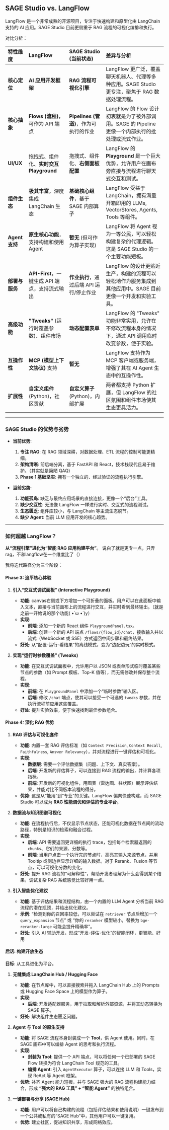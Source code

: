 ## SAGE Studio vs. LangFlow

LangFlow 是一个非常成熟的开源项目，专注于快速构建和原型化由 LangChain 支持的 AI 应用。SAGE Studio 目前更侧重于 RAG 流程的可视化编排和执行。

对比分析：

| 特性维度 | LangFlow | SAGE Studio (当前状态) | 差异与分析 |
| :--- | :--- | :--- | :--- |
| **核心定位** | **AI 应用开发框架** | **RAG 流程可视化引擎** | LangFlow 更广泛，覆盖聊天机器人、代理等多种应用。SAGE Studio 更专注，聚焦于 RAG 数据处理流程。 |
| **核心抽象** | **Flows (流程)**，可作为 API 端点 | **Pipelines (管道)**，作为可执行的作业 | LangFlow 的 Flow 设计初衷就是为了被外部调用。SAGE 的 Pipeline 更像一个内部执行的批处理或流式作业。 |
| **UI/UX** | 拖拽式、组件化、**实时交互 Playground** | 拖拽式、组件化、**右侧面板配置** | LangFlow 的 **Playground** 是一个巨大优势，允许用户在画布旁直接与流程进行聊天式交互和测试。 |
| **组件生态** | **极其丰富**，深度集成 LangChain 生态 | **基础核心组件**，基于 SAGE 内部算子 | LangFlow 受益于 LangChain，拥有海量开箱即用的 LLMs, VectorStores, Agents, Tools 等组件。 |
| **Agent 支持** | **原生核心功能**，支持构建和使用 Agent | **暂无** (但可作为算子实现) | LangFlow 将 Agent 视为一等公民，可以轻松构建复杂的代理逻辑。这是 SAGE Studio 的一个主要功能短板。 |
| **部署与服务** | **API-First**，一键生成 API 端点，支持流式输出 | **作业执行**，通过后端 API 运行/停止作业 | LangFlow 的设计更贴近生产，构建的流程可以轻松地作为服务集成到其他应用中。SAGE 目前更像一个开发和实验工具。 |
| **高级功能** | **"Tweaks"** (运行时覆盖参数)、组件市场 | **动态配置表单** | LangFlow 的 "Tweaks" 功能非常实用，允许在不修改流程本身的情况下，通过 API 调用临时改变参数，便于实验。 |
| **互操作性** | **MCP (模型上下文协议)** 支持 | **暂无** | LangFlow 支持作为 MCP 客户端或服务端，增强了其在 AI Agent 生态中的互操作性。 |
| **扩展性** | **自定义组件** (Python)，社区贡献 | **自定义算子** (Python)，内部扩展 | 两者都支持 Python 扩展，但 LangFlow 的社区氛围和组件市场使其生态更具活力。 |

---

### SAGE Studio 的优势与劣势

- **当前优势**:
    1.  **专注 RAG**: 在 RAG 领域深耕，对数据处理、ETL 流程的控制可能更精细。
    2.  **架构清晰**: 前后端分离，基于 FastAPI 和 React，技术栈现代且易于维护。（其实就是简陋 QAQ）
    3.  **Phase 1 基础坚实**: 拥有一个独立的、经过验证的流程执行引擎。

- **当前劣势**:
    1.  **功能孤岛**: 缺乏与最终应用场景的直接连接，更像一个“后台”工具。
    2.  **缺少交互性**: 无法像 LangFlow 一样进行实时、交互式的流程测试。
    3.  **生态匮乏**: 组件库较小，与 LangChain 等主流生态脱节。
    4.  **缺少 Agent**: 当前 LLM 应用开发的核心趋势。

---

### 如何超越 LangFlow？

**从“流程引擎”进化为“智能 RAG 应用构建平台”**。
说白了就是更专一点，只弄rag，不和langflow在一个维度比了（）

我将迭代路径分为三个阶段：

#### Phase 3: 追平核心体验
1.  **引入“交互式调试面板” (Interactive Playground)**
    *   **功能**: canvas右侧或下方增加一个可折叠的面板。用户可以在此面板中输入文本，直接与当前画布上的流程进行交互，并实时看到最终输出。（就是之前一开始说的那个功能( •̀ ω •́ )y）
    *   **实现**:
        *   **前端**: 添加一个新的 React 组件 `PlaygroundPanel.tsx`。
        *   **后端**: 创建一个新的 API 端点 `/flows/{flow_id}/chat`，接收输入并以流式（WebSocket 或 SSE）方式返回中间步骤和最终结果。
    *   **好处**: 从“配置-运行-看结果”的离线模式，变为“边配边玩”的实时模式。

2.  **实现“运行时参数覆盖” (Tweaks)**
    *   **功能**: 在交互式调试面板中，允许用户以 JSON 或表单形式临时覆盖某些节点的参数（如 Prompt 模板、Top-K 值等），而无需修改并保存整个流程。
    *   **实现**:
        *   **前端**: 在 `PlaygroundPanel` 中添加一个“临时参数”输入区。
        *   **后端**: 修改 `/chat` 端点，使其可以接受一个可选的 `tweaks` 参数，并在执行流程前应用这些覆盖。
    *   **好处**: 提升实验效率，便于快速找到最佳参数组合。

#### Phase 4: 深化 RAG 优势 


1.  **RAG 评估与可视化套件**
    *   **功能**: 内置一套 RAG 评估标准（如 `Context Precision`, `Context Recall`, `Faithfulness`, `Answer Relevancy`），并对流程进行一键评估和可视化。
    *   **实现**:
        *   **数据层**: 需要一个评估数据集（问题、上下文、真实答案）。
        *   **后端**: 开发新的评估算子，可以连接到 RAG 流程的输出，并计算各项指标。
        *   **前端**: 开发新的可视化组件，用图表（雷达图、柱状图）展示评估结果，并能对比不同版本流程的得分。
    *   **优势**: 这是从“能用”到“专业”的关键。LangFlow 偏向快速构建，而 SAGE Studio 可以成为 **RAG 性能调优和评估的专业平台**。

2.  **数据流与知识图谱可视化**
    *   **功能**: 在流程执行后，不仅显示节点状态，还能可视化数据在节点间的流动路径，特别是知识的检索和融合过程。
    *   **实现**:
        *   **后端**: API 需要返回更详细的执行 trace，包括每个检索器返回的 `chunks`、它们的来源、分数等。
        *   **前端**: 当用户点击一个执行完的节点时，高亮其输入来源节点，并用 Tooltip 或侧边栏显示详细的输入数据。对于 Rerank、Fusion 等节点，可以可视化分数的变化。
    *   **好处**: 提升 RAG 流程的“可解释性”，帮助开发者理解为什么会得到某个结果，调试复杂 RAG 系统感觉比较好用一点。

3.  **引入智能优化建议**
    *   **功能**: 基于评估结果和流程结构，由一个内置的 LLM Agent 分析当前 RAG 流程的潜在瓶颈，并给出优化建议。
    *   **示例**: “检测到你的召回率较低，可以尝试在 `retriever` 节点后增加一个 `query_expansion` 节点” 或 “你的 `reranker` 模型较小，替换为 `bge-reranker-large` 可能会提升精确率”。
    *   **好处**: 引入 AI 辅助开发，形成“开发-评估-优化”的智能闭环，更智能、好用

#### 后话: 构建开放生态 

**目标**: 从工具进化为平台。

1.  **无缝集成 LangChain Hub / Hugging Face**
    *   **功能**: 在节点库中，可以直接搜索并拖入 LangChain Hub 上的 Prompts 或 Hugging Face Space 上的模型作为算子。
    *   **实现**:
        *   **后端**: 开发适配器服务，用于拉取和解析外部资源，并将其动态转换为 SAGE 算子。
    *   **好处**: 解决组件生态匮乏问题。

2.  **Agent 与 Tool 的原生支持**
    *   **功能**: 将 SAGE 流程本身封装成一个 **Tool**，供 Agent 使用。同时，在 SAGE 画布中可以编排 Agent 的思考和执行流程。
    *   **实现**:
        *   **封装为 Tool**: 提供一个 API 端点，可以将任何一个已部署的 SAGE Flow 转换为符合 LangChain Tool 规范的工具。
        *   **编排 Agent**: 引入 `AgentExecutor` 算子，可以连接 LLM 和 Tools，实现 ReAct 等 Agent 框架。
    *   **优势**: 补齐 Agent 能力短板，并与 SAGE 强大的 RAG 流程构建能力结合，形成 **“强大的 RAG 工具” + “智能 Agent”** 的独特组合。

3.  **一键部署与分享 (SAGE Hub)**
    *   **功能**: 用户可以将自己构建的流程（包括评估结果和使用说明）一键发布到一个公共或私有的“SAGE Hub”中，其他用户可以一键复用。
    *   **优势**: 建立社区，促进知识共享，形成网络效应。

